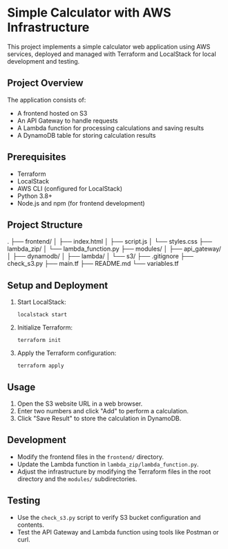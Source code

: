 # Simple Calculator with AWS Infrastructure

This project implements a simple calculator web application using AWS services, deployed and managed with Terraform and LocalStack for local development and testing.

## Project Overview

The application consists of:
- A frontend hosted on S3
- An API Gateway to handle requests
- A Lambda function for processing calculations and saving results
- A DynamoDB table for storing calculation results

## Prerequisites

- Terraform
- LocalStack
- AWS CLI (configured for LocalStack)
- Python 3.8+
- Node.js and npm (for frontend development)

## Project Structure

.
├── frontend/
│ ├── index.html
│ ├── script.js
│ └── styles.css
├── lambda_zip/
│ └── lambda_function.py
├── modules/
│ ├── api_gateway/
│ ├── dynamodb/
│ ├── lambda/
│ └── s3/
├── .gitignore
├── check_s3.py
├── main.tf
├── README.md
└── variables.tf

## Setup and Deployment

1. Start LocalStack:
   ```
   localstack start
   ```

2. Initialize Terraform:
   ```
   terraform init
   ```

3. Apply the Terraform configuration:
   ```
   terraform apply
   ```

## Usage

1. Open the S3 website URL in a web browser.
2. Enter two numbers and click "Add" to perform a calculation.
3. Click "Save Result" to store the calculation in DynamoDB.

## Development

- Modify the frontend files in the `frontend/` directory.
- Update the Lambda function in `lambda_zip/lambda_function.py`.
- Adjust the infrastructure by modifying the Terraform files in the root directory and the `modules/` subdirectories.

## Testing

- Use the `check_s3.py` script to verify S3 bucket configuration and contents.
- Test the API Gateway and Lambda function using tools like Postman or curl.
